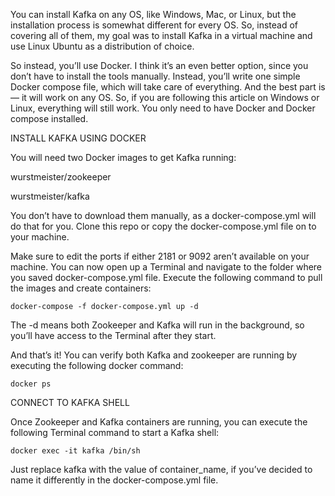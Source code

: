 
You can install Kafka on any OS, like Windows, Mac, or Linux, but the installation process is somewhat different for every OS. So, instead of covering all of them, my goal was to install Kafka in a virtual machine and use Linux Ubuntu as a distribution of choice.

So instead, you’ll use Docker. I think it’s an even better option, since you don’t have to install the tools manually. Instead, you’ll write one simple Docker compose file, which will take care of everything. And the best part is — it will work on any OS. So, if you are following this article on Windows or Linux, everything will still work. You only need to have Docker and Docker compose installed.


INSTALL KAFKA USING DOCKER

You will need two Docker images to get Kafka running:

wurstmeister/zookeeper 

wurstmeister/kafka 

You don’t have to download them manually, as a docker-compose.yml will do that for you. Clone this repo or copy the docker-compose.yml file on to your machine.
   
Make sure to edit the ports if either 2181 or 9092 aren’t available on your machine. You can now open up a Terminal and navigate to the folder where you saved docker-compose.yml file. Execute the following command to pull the images and create containers:

	docker-compose -f docker-compose.yml up -d

The -d means both Zookeeper and Kafka will run in the background, so you’ll have access to the Terminal after they start.

And that’s it! You can verify both Kafka and zookeeper are running by executing the following docker command:

	docker ps


CONNECT TO KAFKA SHELL

Once Zookeeper and Kafka containers are running, you can execute the following Terminal command to start a Kafka shell:

	docker exec -it kafka /bin/sh

Just replace kafka with the value of container_name, if you’ve decided to name it differently in the docker-compose.yml file.





